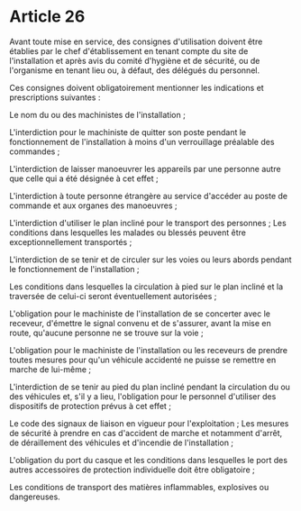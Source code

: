 # Article 26

Avant toute mise en service, des consignes d'utilisation doivent être établies par le chef d'établissement en tenant compte du site de l'installation et après avis du comité d'hygiène et de sécurité, ou de l'organisme en tenant lieu ou, à défaut, des délégués du personnel.

Ces consignes doivent obligatoirement mentionner les indications et prescriptions suivantes :

Le nom du ou des machinistes de l'installation ;

L'interdiction pour le machiniste de quitter son poste pendant le fonctionnement de l'installation à moins d'un verrouillage préalable des commandes ;

L'interdiction de laisser manoeuvrer les appareils par une personne autre que celle qui a été désignée à cet effet ;

L'interdiction à toute personne étrangère au service d'accéder au poste de commande et aux organes des manoeuvres ;

L'interdiction d'utiliser le plan incliné pour le transport des personnes ;    Les conditions dans lesquelles les malades ou blessés peuvent être exceptionnellement transportés ;

L'interdiction de se tenir et de circuler sur les voies ou leurs abords pendant le fonctionnement de l'installation ;

Les conditions dans lesquelles la circulation à pied sur le plan incliné et la traversée de celui-ci seront éventuellement autorisées ;

L'obligation pour le machiniste de l'installation de se concerter avec le receveur, d'émettre le signal convenu et de s'assurer, avant la mise en route, qu'aucune personne ne se trouve sur la voie ;

L'obligation pour le machiniste de l'installation ou les receveurs de prendre toutes mesures pour qu'un véhicule accidenté ne puisse se remettre en marche de lui-même ;

L'interdiction de se tenir au pied du plan incliné pendant la circulation du ou des véhicules et, s'il y a lieu, l'obligation pour le personnel d'utiliser des dispositifs de protection prévus à cet effet ;

Le code des signaux de liaison en vigueur pour l'exploitation ;    Les mesures de sécurité à prendre en cas d'accident de marche et notamment d'arrêt, de déraillement des véhicules et d'incendie de l'installation ;

L'obligation du port du casque et les conditions dans lesquelles le port des autres accessoires de protection individuelle doit être obligatoire ;

Les conditions de transport des matières inflammables, explosives ou dangereuses.

